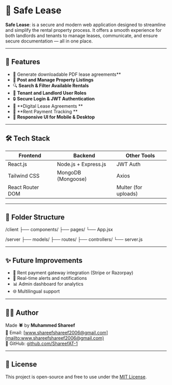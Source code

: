 # 🏡 Safe Lease

**Safe Lease**: is a secure and modern web application designed to streamline and simplify the rental property process.
It offers a smooth experience for both landlords and tenants to manage leases, communicate, and ensure secure documentation — all in one place.

---

## 🚀 Features

- 📄 Generate downloadable PDF lease agreements**
- 📝 **Post and Manage Property Listings**
- 🔍 **Search & Filter Available Rentals**
- 👥 **Tenant and Landlord User Roles**
- 🔒 **Secure Login & JWT Authentication**
- 📄 **Digital Lease Agreements **
- 🧾 **Rent Payment Tracking **
- 📱 **Responsive UI for Mobile & Desktop**

---

## 🛠️ Tech Stack

| Frontend              | Backend                | Other Tools         |
|----------------------|------------------------|---------------------|
| React.js             | Node.js + Express.js   | JWT Auth            |
| Tailwind CSS         | MongoDB (Mongoose)     | Axios               |
| React Router DOM     |                        | Multer (for uploads)|

---

## 📁 Folder Structure

/client
├── components/
├── pages/
└── App.jsx

/server
├── models/
├── routes/
├── controllers/
└── server.js


---

## ✨ Future Improvements

- 💸 Rent payment gateway integration (Stripe or Razorpay)
- 🔔 Real-time alerts and notifications
- 📊 Admin dashboard for analytics
- 🌐 Multilingual support

---

## 👨‍💻 Author

Made 🕷️ by **Muhammed Shareef**  
📧 Email: [www.shareefshareef2006@gmail.com](mailto:www.shareefshareef2006@gmail.com)  
🔗 GitHub: [github.com/ShareefAT-1](https://github.com/ShareefAT-1)

---

## 📜 License

This project is open-source and free to use under the [MIT License](LICENSE).

